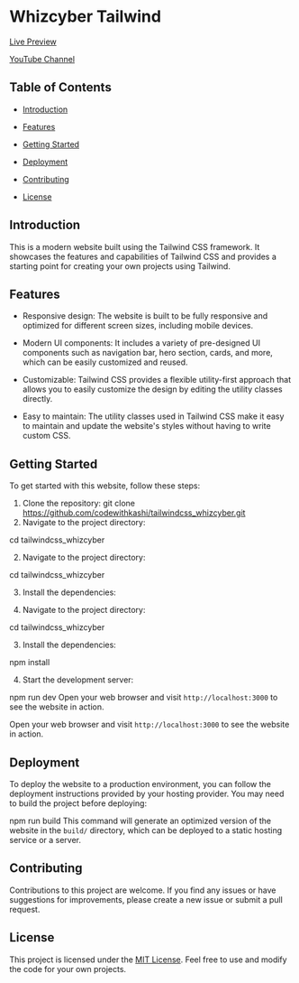 # Whizcyber Tailwind 

[Live Preview](https://cwkprojects.epizy.com/whizcyber2)

[YouTube Channel](https://www.youtube.com/@codewithkashi)

## Table of Contents

- [Introduction](#introduction)

- [Features](#features)

- [Getting Started](#getting-started)





- [Deployment](#deployment)

- [Contributing](#contributing)

- [License](#license)

## Introduction

This is a modern website built using the Tailwind CSS framework. It showcases the features and capabilities of Tailwind CSS and provides a starting point for creating your own projects using Tailwind.

## Features

- Responsive design: The website is built to be fully responsive and optimized for different screen sizes, including mobile devices.

- Modern UI components: It includes a variety of pre-designed UI components such as navigation bar, hero section, cards, and more, which can be easily customized and reused.

- Customizable: Tailwind CSS provides a flexible utility-first approach that allows you to easily customize the design by editing the utility classes directly.

- Easy to maintain: The utility classes used in Tailwind CSS make it easy to maintain and update the website's styles without having to write custom CSS.

## Getting Started

To get started with this website, follow these steps:

1. Clone the repository:
git clone https://github.com/codewithkashi/tailwindcss_whizcyber.git
2. Navigate to the project directory:

cd tailwindcss_whizcyber

2. Navigate to the project directory:

cd tailwindcss_whizcyber

3. Install the dependencies:

2. Navigate to the project directory:

cd tailwindcss_whizcyber

3. Install the dependencies:


npm install

4. Start the development server:

npm run dev
Open your web browser and visit `http://localhost:3000` to see the website in action.

Open your web browser and visit `http://localhost:3000` to see the website in action.



## Deployment

To deploy the website to a production environment, you can follow the deployment instructions provided by your hosting provider. You may need to build the project before deploying:

npm run build
This command will generate an optimized version of the website in the `build/` directory, which can be deployed to a static hosting service or a server.

## Contributing

Contributions to this project are welcome. If you find any issues or have suggestions for improvements, please create a new issue or submit a pull request.

## License

This project is licensed under the [MIT License](LICENSE). Feel free to use and modify the code for your own projects.
















